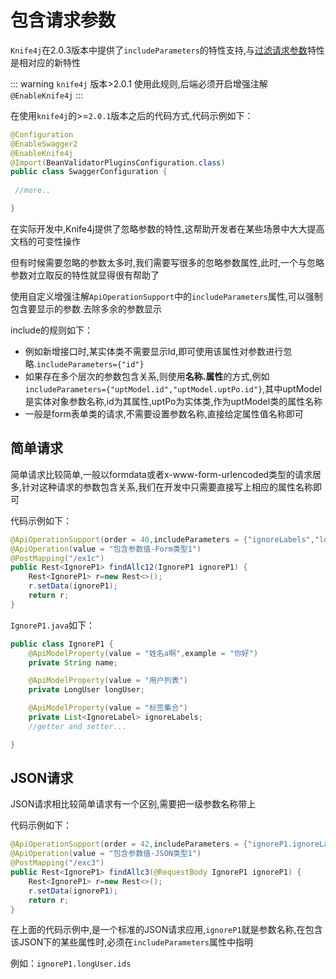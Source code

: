 # 包含请求参数

`Knife4j`在2.0.3版本中提供了`includeParameters`的特性支持,与[过滤请求参数](ignoreParameter.md)特性是相对应的新特性

::: warning
`knife4j` 版本>2.0.1 使用此规则,后端必须开启增强注解`@EnableKnife4j`
:::

在使用`knife4j`的>=`2.0.1`版本之后的代码方式,代码示例如下：
```java
@Configuration
@EnableSwagger2
@EnableKnife4j
@Import(BeanValidatorPluginsConfiguration.class)
public class SwaggerConfiguration {
    
 //more..

}
```

在实际开发中,Knife4j提供了忽略参数的特性,这帮助开发者在某些场景中大大提高文档的可变性操作

但有时候需要忽略的参数太多时,我们需要写很多的忽略参数属性,此时,一个与忽略参数对立取反的特性就显得很有帮助了

使用自定义增强注解`ApiOperationSupport`中的`includeParameters`属性,可以强制包含要显示的参数.去除多余的参数显示

include的规则如下：

- 例如新增接口时,某实体类不需要显示Id,即可使用该属性对参数进行忽略.`includeParameters={"id"}`
- 如果存在多个层次的参数包含关系,则使用**名称.属性**的方式,例如 `includeParameters={"uptModel.id","uptModel.uptPo.id"}`,其中uptModel是实体对象参数名称,id为其属性,uptPo为实体类,作为uptModel类的属性名称
- 一般是form表单类的请求,不需要设置参数名称,直接给定属性值名称即可


## 简单请求

简单请求比较简单,一般以formdata或者x-www-form-urlencoded类型的请求居多,针对这种请求的参数包含关系,我们在开发中只需要直接写上相应的属性名称即可

代码示例如下：

```java
@ApiOperationSupport(order = 40,includeParameters = {"ignoreLabels","longUser.ids"})
@ApiOperation(value = "包含参数值-Form类型1")
@PostMapping("/ex1c")
public Rest<IgnoreP1> findAllc12(IgnoreP1 ignoreP1) {
    Rest<IgnoreP1> r=new Rest<>();
    r.setData(ignoreP1);
    return r;
}
```

`IgnoreP1.java`如下：
```java
public class IgnoreP1 {
    @ApiModelProperty(value = "姓名a啊",example = "你好")
    private String name;

    @ApiModelProperty(value = "用户列表")
    private LongUser longUser;

    @ApiModelProperty(value = "标签集合")
    private List<IgnoreLabel> ignoreLabels;
    //getter and setter...

}
```


## JSON请求

JSON请求相比较简单请求有一个区别,需要把一级参数名称带上

代码示例如下：
```java
@ApiOperationSupport(order = 42,includeParameters = {"ignoreP1.ignoreLabels.code","ignoreP1.longUser.ids"})
@ApiOperation(value = "包含参数值-JSON类型1")
@PostMapping("/exc3")
public Rest<IgnoreP1> findAllc3(@RequestBody IgnoreP1 ignoreP1) {
    Rest<IgnoreP1> r=new Rest<>();
    r.setData(ignoreP1);
    return r;
}
```

在上面的代码示例中,是一个标准的JSON请求应用,`ignoreP1`就是参数名称,在包含该JSON下的某些属性时,必须在`includeParameters`属性中指明

例如：`ignoreP1.longUser.ids`


 
 
 
